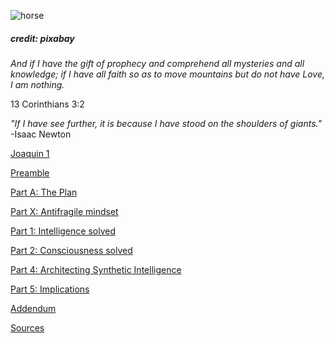 
![horse](https://pebreo.github.io/IMG_9387.jpeg)
##### credit: pixabay


_And if I have the gift of prophecy and comprehend all mysteries and all knowledge; if I have all faith so as to move mountains but do not have Love, I am nothing._


13 Corinthians 3:2


_"If I have see  further, it is because I have stood on the shoulders of giants."_ -Isaac Newton

[Joaquin 1](https://pebreo.github.io/begin/joaquin-part1.html)

[Preamble](https://pebreo.github.io/begin/Preamble-Science-and-Personal-experience.html)

[Part A: The Plan](https://pebreo.github.io/begin/partA-theplan.html)

[Part X: Antifragile mindset](https://pebreo.github.io/begin/BeginningAntifragility.html)

[Part 1: Intelligence solved](https://pebreo.github.io/begin/Part1-intelligence-solved.html)

[Part 2: Consciousness solved](https://pebreo.github.io/begin/Part2-consciousness-solved.html)

[Part 4: Architecting Synthetic Intelligence](https://pebreo.github.io/begin/Part4-architecture-of-synthetic-intelligence.html)

[Part 5: Implications](https://pebreo.github.io/begin/Part5-implications-of-solved-intelligence.html)

[Addendum](https://pebreo.github.io/begin/addendum.html)

[Sources](https://pebreo.github.io/begin/sources.html)
